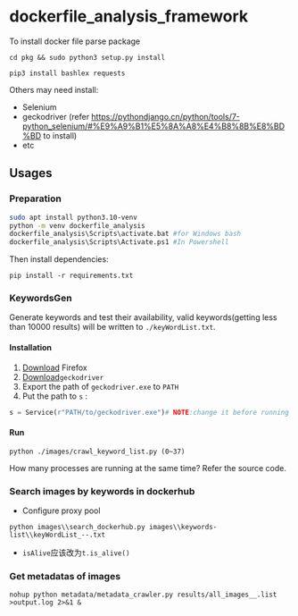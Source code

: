 # dockerfile_analysis_framework

To install docker file parse package

``cd pkg && sudo python3 setup.py install``

``pip3 install bashlex requests``

Others may need install:

- Selenium
- geckodriver (refer <https://pythondjango.cn/python/tools/7-python_selenium/#%E9%A9%B1%E5%8A%A8%E4%B8%8B%E8%BD%BD> to install)
- etc

## Usages

### Preparation

```bash
sudo apt install python3.10-venv
python -m venv dockerfile_analysis
dockerfile_analysis\Scripts\activate.bat #for Windows bash
dockerfile_analysis\Scripts\Activate.ps1 #In Powershell
```

Then install dependencies:

```shell
pip install -r requirements.txt
```

### KeywordsGen

Generate keywords and test their availability, valid keywords(getting less than 10000 results) will be written to `./keyWordList.txt`.

#### Installation

1. [Download](https://download.mozilla.org/?product=firefox-stub&os=win&lang=en-US) Firefox
2. [Download](https://github.com/mozilla/geckodriver/releases/download/v0.32.2/geckodriver-v0.32.2-win64.zip)`geckodriver`
3. Export the path of `geckodriver.exe` to `PATH`
4. Put the path to `s` :

```python
s = Service(r"PATH/to/geckodriver.exe")# NOTE:change it before running
```

#### Run

```shell
python ./images/crawl_keyword_list.py (0~37)
```

How many processes are running at the same time? Refer the source code.

### Search images by keywords in dockerhub

- Configure proxy pool

```shell
python images\\search_dockerhub.py images\\keywords-list\\keyWordList_--.txt 
```

- `isAlive`应该改为`t.is_alive()`

### Get metadatas of images

```shell
nohup python metadata/metadata_crawler.py results/all_images__.list >output.log 2>&1 &
```
